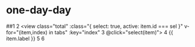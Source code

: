 # one-day-day
##1 <view class="wrap">
2 <view class="total" :class="{ select: true, active: item.id === sel }" v-for="(item,index) in tabs" :key="index"
3 @click="select(item)">
4 {{ item.label }}
5 </view>
6 </view>

